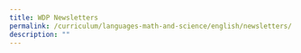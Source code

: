 ```yaml
---
title: WDP Newsletters
permalink: /curriculum/languages-math-and-science/english/newsletters/
description: ""
---
```

